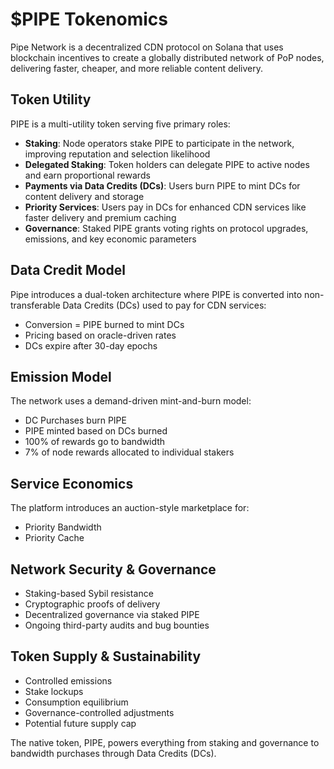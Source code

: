 # $PIPE Tokenomics

Pipe Network is a decentralized CDN protocol on Solana that uses blockchain incentives to create a globally distributed network of PoP nodes, delivering faster, cheaper, and more reliable content delivery.

## Token Utility

PIPE is a multi-utility token serving five primary roles:

- **Staking**: Node operators stake PIPE to participate in the network, improving reputation and selection likelihood
- **Delegated Staking**: Token holders can delegate PIPE to active nodes and earn proportional rewards
- **Payments via Data Credits (DCs)**: Users burn PIPE to mint DCs for content delivery and storage
- **Priority Services**: Users pay in DCs for enhanced CDN services like faster delivery and premium caching
- **Governance**: Staked PIPE grants voting rights on protocol upgrades, emissions, and key economic parameters

## Data Credit Model

Pipe introduces a dual-token architecture where PIPE is converted into non-transferable Data Credits (DCs) used to pay for CDN services:

- Conversion = PIPE burned to mint DCs
- Pricing based on oracle-driven rates
- DCs expire after 30-day epochs

## Emission Model

The network uses a demand-driven mint-and-burn model:

- DC Purchases burn PIPE
- PIPE minted based on DCs burned
- 100% of rewards go to bandwidth
- 7% of node rewards allocated to individual stakers

## Service Economics

The platform introduces an auction-style marketplace for:

- Priority Bandwidth
- Priority Cache

## Network Security & Governance

- Staking-based Sybil resistance
- Cryptographic proofs of delivery
- Decentralized governance via staked PIPE
- Ongoing third-party audits and bug bounties

## Token Supply & Sustainability

- Controlled emissions
- Stake lockups
- Consumption equilibrium
- Governance-controlled adjustments
- Potential future supply cap

The native token, PIPE, powers everything from staking and governance to bandwidth purchases through Data Credits (DCs).